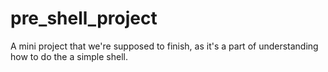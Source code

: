 # pre_shell_project
A mini project that we're supposed to finish, as it's a part of understanding how to do the a simple shell.
